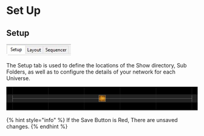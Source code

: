 # Set Up

## **Setup**

![](../../.gitbook/assets/setup-tab.JPG)

The Setup tab is used to define the locations of the Show directory, Sub Folders, as well as to configure the details of your network for each Universe.

![](../../.gitbook/assets/image%20%28452%29.png)

{% hint style="info" %}
If the Save Button is Red, There are unsaved changes.
{% endhint %}

